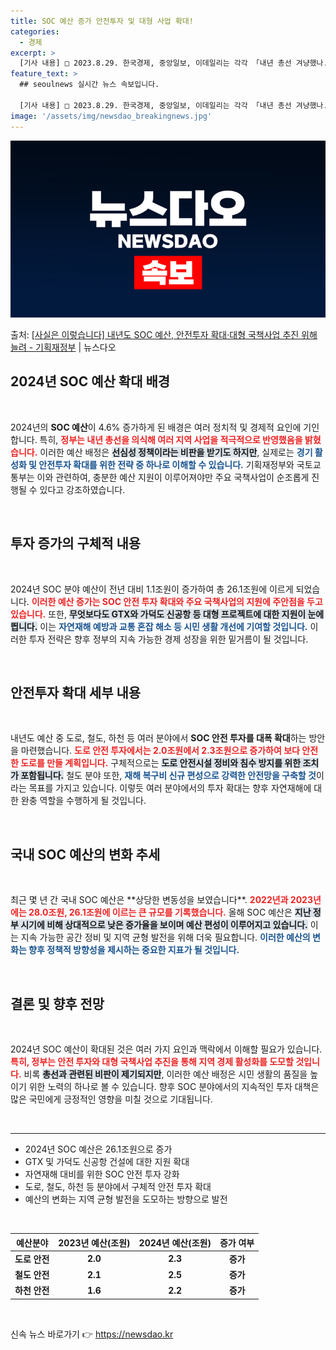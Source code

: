 ```yaml
---
title: SOC 예산 증가 안전투자 및 대형 사업 확대!
categories:
  - 경제
excerpt: >
  [기사 내용] □ 2023.8.29. 한국경제, 중앙일보, 이데일리는 각각 「내년 총선 겨냥했나...정부, …
feature_text: >
  ## seoulnews 실시간 뉴스 속보입니다.

  [기사 내용] □ 2023.8.29. 한국경제, 중앙일보, 이데일리는 각각 「내년 총선 겨냥했나...정부, …
image: '/assets/img/newsdao_breakingnews.jpg'
---
```


![뉴스다오 속보](/assets/img/newsdao_breakingnews.jpg)

<p>출처: <a href="https://newsdao.kr/1748" rel="dofollow">[사실은 이렇습니다] 내년도 SOC 예산, 안전투자 확대·대형 국책사업 추진 위해 늘려 - 기획재정부</a> | 뉴스다오</p>

<h2 data-ke-size="size26">2024년 SOC 예산 확대 배경</h2>
<p data-ke-size="size16">&nbsp;</p>
<p data-ke-size="size16">2024년의 <b>SOC 예산</b>이 4.6% 증가하게 된 배경은 여러 정치적 및 경제적 요인에 기인합니다. 특히, <b><span style="color: #ee2323;">정부는 내년 총선을 의식해 여러 지역 사업을 적극적으로 반영했음을 밝혔습니다.</span></b> 이러한 예산 배정은 <b><span style="background-color: #21538527;">선심성 정책이라는 비판을 받기도 하지만</span></b>, 실제로는 <b><span style="color: #1a5490;">경기 활성화 및 안전투자 확대를 위한 전략 중 하나로 이해할 수 있습니다.</span></b> 기획재정부와 국토교통부는 이와 관련하여, 충분한 예산 지원이 이루어져야만 주요 국책사업이 순조롭게 진행될 수 있다고 강조하였습니다.</p>
<p data-ke-size="size16">&nbsp;</p>

<h2 data-ke-size="size26">투자 증가의 구체적 내용</h2>
<p data-ke-size="size16">&nbsp;</p>
<p data-ke-size="size16">2024년 SOC 분야 예산이 전년 대비 1.1조원이 증가하여 총 26.1조원에 이르게 되었습니다. <b><span style="color: #ee2323;">이러한 예산 증가는 SOC 안전 투자 확대와 주요 국책사업의 지원에 주안점을 두고 있습니다.</span></b> 또한, <b><span style="background-color: #21538527;">무엇보다도 GTX와 가덕도 신공항 등 대형 프로젝트에 대한 지원이 눈에 띕니다.</span></b> 이는 <b><span style="color: #1a5490;">자연재해 예방과 교통 혼잡 해소 등 시민 생활 개선에 기여할 것입니다.</span></b> 이러한 투자 전략은 향후 정부의 지속 가능한 경제 성장을 위한 밑거름이 될 것입니다.</p>
<p data-ke-size="size16">&nbsp;</p>

<h2 data-ke-size="size26">안전투자 확대 세부 내용</h2>
<p data-ke-size="size16">&nbsp;</p>
<p data-ke-size="size16">내년도 예산 중 도로, 철도, 하천 등 여러 분야에서 <b>SOC 안전 투자를 대폭 확대</b>하는 방안을 마련했습니다. <b><span style="color: #ee2323;">도로 안전 투자에서는 2.0조원에서 2.3조원으로 증가하여 보다 안전한 도로를 만들 계획입니다.</span></b> 구체적으로는 <b><span style="background-color: #21538527;">도로 안전시설 정비와 침수 방지를 위한 조치가 포함됩니다.</span></b> 철도 분야 또한, <b><span style="color: #1a5490;">재해 복구비 신규 편성으로 강력한 안전망을 구축할 것</span></b>이라는 목표를 가지고 있습니다. 이렇듯 여러 분야에서의 투자 확대는 향후 자연재해에 대한 완충 역할을 수행하게 될 것입니다.</p>
<p data-ke-size="size16">&nbsp;</p>

<h2 data-ke-size="size26">국내 SOC 예산의 변화 추세</h2>
<p data-ke-size="size16">&nbsp;</p>
<p data-ke-size="size16">최근 몇 년 간 국내 SOC 예산은 **상당한 변동성을 보였습니다**. <b><span style="color: #ee2323;">2022년과 2023년에는 28.0조원, 26.1조원에 이르는 큰 규모를 기록했습니다.</span></b> 올해 SOC 예산은 <b><span style="background-color: #21538527;">지난 정부 시기에 비해 상대적으로 낮은 증가율을 보이며 예산 편성이 이루어지고 있습니다.</span></b> 이는 지속 가능한 공간 정비 및 지역 균형 발전을 위해 더욱 필요합니다. <b><span style="color: #1a5490;">이러한 예산의 변화는 향후 정책적 방향성을 제시하는 중요한 지표가 될 것입니다.</span></b></p>
<p data-ke-size="size16">&nbsp;</p>

<h2 data-ke-size="size26">결론 및 향후 전망</h2>
<p data-ke-size="size16">&nbsp;</p>
<p data-ke-size="size16">2024년 SOC 예산이 확대된 것은 여러 가지 요인과 맥락에서 이해할 필요가 있습니다. <b><span style="color: #ee2323;">특히, 정부는 안전 투자와 대형 국책사업 추진을 통해 지역 경제 활성화를 도모할 것입니다.</span></b> 비록 <b><span style="background-color: #21538527;">총선과 관련된 비판이 제기되지만</span></b>, 이러한 예산 배정은 시민 생활의 품질을 높이기 위한 노력의 하나로 볼 수 있습니다. 향후 SOC 분야에서의 지속적인 투자 대책은 많은 국민에게 긍정적인 영향을 미칠 것으로 기대됩니다.</p>
<p data-ke-size="size16">&nbsp;</p>

<hr>
<ul>
    <li>2024년 SOC 예산은 26.1조원으로 증가</li>
    <li>GTX 및 가덕도 신공항 건설에 대한 지원 확대</li>
    <li>자연재해 대비를 위한 SOC 안전 투자 강화</li>
    <li>도로, 철도, 하천 등 분야에서 구체적 안전 투자 확대</li>
    <li>예산의 변화는 지역 균형 발전을 도모하는 방향으로 발전</li>
</ul>
<p data-ke-size="size16">&nbsp;</p> 

<table style="width: 100%;">
    <thead>
        <tr>
            <th>예산분야</th>
            <th>2023년 예산(조원)</th>
            <th>2024년 예산(조원)</th>
            <th>증가 여부</th>
        </tr>
    </thead>
    <tbody>
        <tr>
            <td style="text-align: center; height: 17px;"><b>도로 안전</b></td>
            <td style="text-align: center; height: 17px;"><b>2.0</b></td>
            <td style="text-align: center; height: 17px;"><b>2.3</b></td>
            <td style="text-align: center; height: 17px;"><b>증가</b></td>
        </tr>
        <tr>
            <td style="text-align: center; height: 17px;"><b>철도 안전</b></td>
            <td style="text-align: center; height: 17px;"><b>2.1</b></td>
            <td style="text-align: center; height: 17px;"><b>2.5</b></td>
            <td style="text-align: center; height: 17px;"><b>증가</b></td>
        </tr>
        <tr>
            <td style="text-align: center; height: 17px;"><b>하천 안전</b></td>
            <td style="text-align: center; height: 17px;"><b>1.6</b></td>
            <td style="text-align: center; height: 17px;"><b>2.2</b></td>
            <td style="text-align: center; height: 17px;"><b>증가</b></td>
        </tr>
    </tbody>
</table>
<p data-ke-size="size16">&nbsp;</p> 

신속 뉴스 바로가기 👉 <a href="https://newsdao.kr" rel="dofollow">https://newsdao.kr</a>



